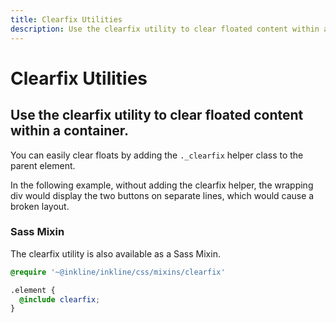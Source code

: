 ```yaml
---
title: Clearfix Utilities
description: Use the clearfix utility to clear floated content within a container. 
---
```


<script setup>
import * as examples from '../../../examples/utilities/clearfix'
</script>

# Clearfix Utilities

## Use the clearfix utility to clear floated content within a container. 

You can easily clear floats by adding the `._clearfix` helper class to the parent element.

In the following example, without adding the clearfix helper, the wrapping div would display the two buttons on separate lines, which would cause a broken layout.

<example type="clearfix" :component="examples.ClearfixBasicExample" :html="examples.ClearfixBasicExampleHTML"></example>

### Sass Mixin
The clearfix utility is also available as a Sass Mixin.

~~~scss
@require '~@inkline/inkline/css/mixins/clearfix'

.element {
  @include clearfix;
}
~~~
